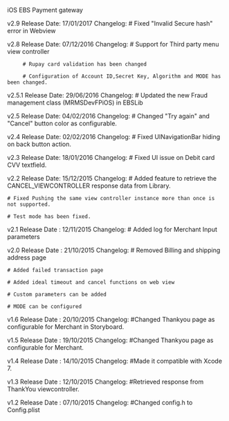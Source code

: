 iOS EBS Payment gateway

v2.9
Release Date: 17/01/2017
Changelog:
         # Fixed "Invalid Secure hash" error in Webview

v2.8
Release Date: 07/12/2016
Changelog:
         # Support for Third party menu view controller
         
         # Rupay card validation has been changed 

         # Configuration of Account ID,Secret Key, Algorithm and MODE has been changed.

v2.5.1
Release Date: 29/06/2016
Changelog:
         # Updated the new Fraud management class (MRMSDevFPiOS) in EBSLib

v2.5
Release Date: 04/02/2016
Changelog:
        # Changed "Try again" and "Cancel" button color as configurable.

v2.4
Release Date: 02/02/2016
Changelog:
       # Fixed UINavigationBar hiding on back button action.

v2.3
Release Date: 18/01/2016
Changelog:
        # Fixed UI issue on Debit card CVV textfield.

v2.2
Release Date: 15/12/2015
Changelog:
	# Added feature to retrieve the CANCEL_VIEWCONTROLLER response data from Library.

	# Fixed Pushing the same view controller instance more than once is not supported.

	# Test mode has been fixed.

v2.1
Release Date : 12/11/2015
Changelog:
	#  Added log for Merchant Input parameters
	

v2.0
Release Date : 21/10/2015
Changelog:
	# Removed Billing and shipping address page
	
	# Added failed transaction page
	
	# Added ideal timeout and cancel functions on web view
	
	# Custom parameters can be added 
	
	# MODE can be configured


v1.6
Release Date : 20/10/2015
Changelog:
	#Changed Thankyou page as configurable for Merchant in Storyboard.

v1.5
Release Date : 19/10/2015
Changelog:
	#Changed Thankyou page as configurable for Merchant.


v1.4
Release Date : 14/10/2015
Changelog:
	#Made it compatible with Xcode 7.

v1.3
Release Date : 12/10/2015
Changelog:
	#Retrieved response from ThankYou viewcontroller.

v1.2
Release Date : 07/10/2015
Changelog:
	#Changed config.h to Config.plist

